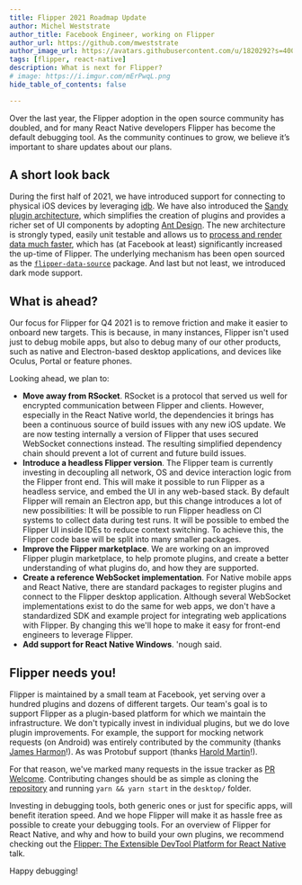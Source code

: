```yaml
---
title: Flipper 2021 Roadmap Update
author: Michel Weststrate
author_title: Facebook Engineer, working on Flipper
author_url: https://github.com/mweststrate
author_image_url: https://avatars.githubusercontent.com/u/1820292?s=400&u=dd67df7c370110b3d4b5a22247cc08f73389bcaf&v=4
tags: [flipper, react-native]
description: What is next for Flipper?
# image: https://i.imgur.com/mErPwqL.png
hide_table_of_contents: false

---
```


Over the last year, the Flipper adoption in the open source community has doubled, and for many React Native developers Flipper has become the default debugging tool.
As the community continues to grow, we believe it’s important to share updates about our plans. 

<!--truncate-->

## A short look back

During the first half of 2021, we have introduced support for connecting to physical iOS devices by leveraging [idb](https://fbidb.io/).
We have also introduced the [Sandy plugin architecture](https://fbflipper.com/docs/extending/sandy-migration), which simplifies the creation of plugins and provides a richer set of UI components by adopting [Ant Design](https://ant.design/components/overview/).
The new architecture is strongly typed, easily unit testable and allows us to [process and render data much faster](https://youtu.be/WCs09c1B1Lk), which has (at Facebook at least) significantly increased the up-time of Flipper.
The underlying mechanism has been open sourced as the [`flipper-data-source`](https://www.npmjs.com/package/flipper-data-source) package.
And last but not least, we introduced dark mode support.

## What is ahead?

Our focus for Flipper for Q4 2021 is to remove friction and make it easier to onboard new targets. 
This is because, in many instances, Flipper isn't used just to debug mobile apps, but also to debug many of our other products, such as native and Electron-based desktop applications, and devices like Oculus, Portal or feature phones.

Looking ahead, we plan to:

* **Move away from RSocket**. RSocket is a protocol that served us well for encrypted communication between Flipper and clients. However, especially in the React Native world, the dependencies it brings has been a continuous source of build issues with any new iOS update. We are now testing internally a version of Flipper that uses secured WebSocket connections instead. The resulting simplified dependency chain should prevent a lot of current and future build issues.
* **Introduce a headless Flipper version**. The Flipper team is currently investing in decoupling all network, OS and device interaction logic from the Flipper front end. This will make it possible to run Flipper as a headless service, and embed the UI in any web-based stack. By default Flipper will remain an Electron app, but this change introduces a lot of new possibilities: It will be possible to run Flipper headless on CI systems to collect data during test runs. It will be possible to embed the Flipper UI inside IDEs to reduce context switching. To achieve this, the Flipper code base will be split into many smaller packages.
* **Improve the Flipper marketplace**. We are working on an improved Flipper plugin marketplace, to help promote plugins, and create a better understanding of what plugins do, and how they are supported.
* **Create a reference WebSocket implementation**. For Native mobile apps and React Native, there are standard packages to register plugins and connect to the Flipper desktop application. Although several WebSocket implementations exist to do the same for web apps, we don't have a standardized SDK and example project for integrating web applications with Flipper. By changing this we'll hope to make it easy for front-end engineers to leverage Flipper.
* **Add support for React Native Windows**. 'nough said.

## Flipper needs you!

Flipper is maintained by a small team at Facebook, yet serving over a hundred plugins and dozens of different targets. Our team's goal is to support Flipper as a plugin-based platform for which we maintain the infrastructure.
We don't typically invest in individual plugins, but we do love plugin improvements. For example, the support for mocking network requests (on Android) was entirely contributed by the community (thanks [James Harmon](https://github.com/bizzguy)!). As was Protobuf support (thanks [Harold Martin](https://github.com/hbmartin)!).

For that reason, we've marked many requests in the issue tracker as [PR Welcome](https://github.com/facebook/flipper/issues?q=is%3Aissue+is%3Aopen+label%3A%22PR+welcome%22).
Contributing changes should be as simple as cloning the [repository](https://github.com/facebook/flipper) and running `yarn && yarn start` in the `desktop/` folder.

Investing in debugging tools, both generic ones or just for specific apps, will benefit iteration speed.
And we hope Flipper will make it as hassle free as possible to create your debugging tools.
For an overview of Flipper for React Native, and why and how to build your own plugins, we recommend checking out the [Flipper: The Extensible DevTool Platform for React Native](https://youtu.be/WltZTn3ODW4) talk.

Happy debugging!
